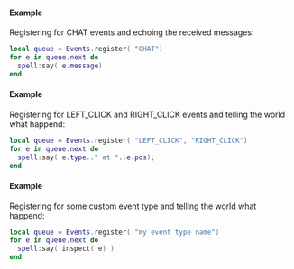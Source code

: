 #### Example
Registering for CHAT events and echoing the received messages:
```lua
local queue = Events.register( "CHAT")
for e in queue.next do
  spell:say( e.message)
end
```
#### Example
Registering for LEFT_CLICK and RIGHT_CLICK events and telling
the world what happend:
```lua
local queue = Events.register( "LEFT_CLICK", "RIGHT_CLICK")
for e in queue.next do
  spell:say( e.type.." at "..e.pos);
end
```
#### Example
Registering for some custom event type and telling
the world what happend:
```lua
local queue = Events.register( "my event type name")
for e in queue.next do
  spell:say( inspect( e) )
end
```
